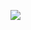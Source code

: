 <kbd><img src="https://github.com/vicky-510/Fullstack-Assignments/assets/103897625/1346297d-faae-46d3-92dd-23c5cc9d9c1e" /></kbd>



